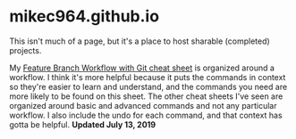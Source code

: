 # mikec964.github.io
This isn't much of a page, but it's a place to host sharable (completed)
projects.

My [Feature Branch Workflow with Git cheat sheet](git-workflow-cheatsheet.pdf) is organized around a workflow. I think it's more helpful because it puts the commands in context so they're easier to learn and understand, and the commands you need are more likely to be found on this sheet. The other cheat sheets I've seen are organized around basic and advanced commands and not any particular workflow. I also include the undo for each command, and that context has gotta be helpful. **Updated July 13, 2019**

